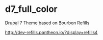 d7_full_color
=============

Drupal 7 Theme based on Bourbon Refills

http://dev-refills.pantheon.io/?display=refills4
